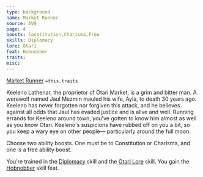 ```yaml
---
type: background
name: Market Runner 
source: AV0
page: 4
boosts: Constitution,Charisma,Free
skills: Diplomacy
lore: Otari
feat: Hobnobber
traits: 
misc: 
---
```


[Market Runner](###%20Market%20Runner)
`=this.traits`


Keeleno Lathenar, the proprietor of Otari Market, is a grim and bitter man. A werewolf named Jaul Mezmin mauled his wife, Ayla, to death 30 years ago. Keeleno has never forgotten nor forgiven this attack, and he believes against all odds that Jaul has evaded justice and is alive and well. Running errands for Keeleno around town, you've gotten to know him almost as well as you know Otari. Keeleno's suspicions have rubbed off on you a bit, so you keep a wary eye on other people— particularly around the full moon.

Choose two ability boosts. One must be to Constitution or Charisma, and one is a free ability boost.

You're trained in the [Diplomacy](Diplomacy) skill and the [Otari Lore](Otari%20Lore) skill. You gain the [Hobnobber](Hobnobber) skill feat.

